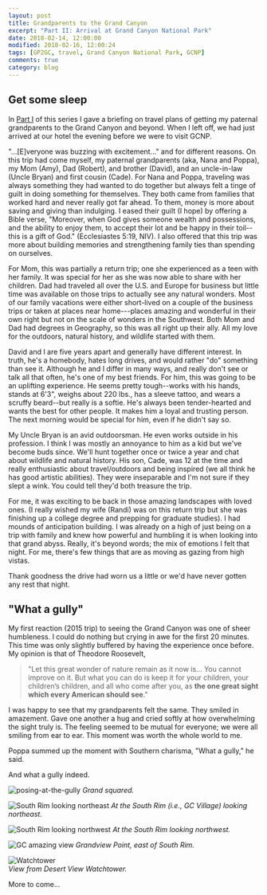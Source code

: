 ```yaml
---
layout: post
title: Grandparents to the Grand Canyon
excerpt: "Part II: Arrival at Grand Canyon National Park"
date: 2018-02-14, 12:00:00
modified: 2018-02-16, 12:00:24
tags: [GP2GC, travel, Grand Canyon National Park, GCNP]
comments: true
category: blog
---
```


## Get some sleep

In [Part I](https://aldridgecaleb.github.io/blog/GP2GC-I/) of this series I gave a briefing on travel plans of getting my paternal grandparents to the Grand Canyon and beyond. When I left off, we had just arrived at our hotel the evening before we were to visit GCNP.

"...[E]veryone was buzzing with excitement..." and for different reasons. On this trip had come myself, my paternal grandparents (aka, Nana and Poppa), my Mom (Amy), Dad (Robert), and brother (David), and an uncle-in-law (Uncle Bryan) and first cousin (Cade). For Nana and Poppa, traveling was always something they had wanted to do together but always felt a tinge of guilt in doing something for themselves. They both came from families that worked hard and never really got far ahead. To them, money is more about saving and giving than indulging. I eased their guilt (I hope) by offering a Bible verse, "Moreover, when God gives someone wealth and possessions, and the ability to enjoy them, to accept their lot and be happy in their toil--this is a gift of God." (Ecclesiastes 5:19, NIV). I also offered that this trip was more about building memories and strengthening family ties than spending on ourselves.

For Mom, this was partially a return trip; one she experienced as a teen with her family. It was special for her as she was now able to share with her children. Dad had traveled all over the U.S. and Europe for business but little time was available on those trips to actually see any natural wonders. Most of our family vacations were either short-lived on a couple of the business trips or taken at places near home---places amazing and wonderful in their own right but not on the scale of wonders in the Southwest. Both Mom and Dad had degrees in Geography, so this was all right up their ally. All my love for the outdoors, natural history, and wildlife started with them.

David and I are five years apart and generally have different interest. In truth, he's a homebody, hates long drives, and would rather "do" something than see it. Although he and I differ in many ways, and really don't see or talk all that often, he's one of my best friends. For him, this was going to be an uplifting experience. He seems pretty tough--works with his hands, stands at 6'3", weighs about 220 lbs., has a sleeve tattoo, and wears a scruffy beard--but really is a softie. He's always been tender-hearted and wants the best for other people. It makes him a loyal and trusting person. The next morning would be special for him, even if he didn't say so.

My Uncle Bryan is an avid outdoorsman. He even works outside in his profession. I think I was mostly an annoyance to him as a kid but we've become buds since. We'll hunt together once or twice a year and chat about wildlife and natural history. His son, Cade, was 12 at the time and really enthusiastic about travel/outdoors and being inspired (we all think he has good artistic abilities). They were inseparable and I'm not sure if they slept a wink. You could tell they'd both treasure the trip.

For me, it was exciting to be back in those amazing landscapes with loved ones. (I really wished my wife (Randi) was on this return trip but she was finishing up a college degree and prepping for graduate studies). I had mounds of anticipation building. I was already on a high of just being on a trip with family and knew how powerful and humbling it is when looking into that grand abyss. Really, it's beyond words; the mix of emotions I felt that night. For me, there's few things that are as moving as gazing from high vistas.

Thank goodness the drive had worn us a little or we'd have never gotten any rest that night.

## "What a gully"

My first reaction (2015 trip) to seeing the Grand Canyon was one of sheer humbleness. I could do nothing but crying in awe for the first 20 minutes. This time was only slightly buffered by having the experience once before. My opinion is that of Theodore Roosevelt,

>"Let this great wonder of nature remain as it now is... You cannot improve on it. But what you can do is keep it for your children, your children’s children, and all who come after you, as __the one great sight which every American should see__."

I was happy to see that my grandparents felt the same. They smiled in amazement. Gave one another a hug and cried softly at how overwhelming the sight truly is. The feeling seemed to be mutual for everyone; we were all smiling from ear to ear. This moment was worth the whole world to me.

Poppa summed up the moment with Southern charisma, "What a gully," he said.

And what a gully indeed.

![posing-at-the-gully](https://farm5.staticflickr.com/4716/40362238491_b132b11cd2_b.jpg)
*Grand squared.*

![South Rim looking northeast](https://farm5.staticflickr.com/4760/40362237811_7fa049f67a_b.jpg)
*At the South Rim (i.e., GC Village) looking northeast.*

![South Rim looking northwest](https://farm5.staticflickr.com/4630/26491290128_d38d2da5f8_b.jpg)
*At the South Rim looking northwest.*

![GC amazing view](https://farm5.staticflickr.com/4623/40362235811_e83858d00c_b.jpg)
*Grandview Point, east of South Rim.*

![Watchtower](https://farm5.staticflickr.com/4678/40362234501_eb7ab3e1bd_z.jpg)  
*View from Desert View Watchtower.*

More to come...
